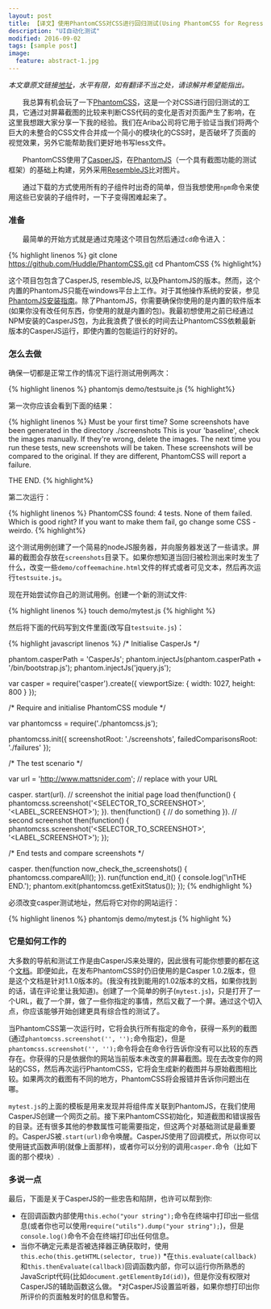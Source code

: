 ```yaml
---
layout: post
title: 【译文】使用PhantomCSS对CSS进行回归测试(Using PhantomCSS for Regression Testing Your CSS)
description: "UI自动化测试"
modified: 2016-09-02
tags: [sample post]
image:
  feature: abstract-1.jpg
---
```


*本文章原文链接[地址](http://mattsnider.com/using-phantomcss-for-regression-testing-your-css/)，水平有限，如有翻译不当之处，请谅解并希望能指出。*

　　我总算有机会玩了一下[PhantomCSS](https://github.com/Huddle/PhantomCSS)，这是一个对CSS进行回归测试的工具，它通过对屏幕截图的比较来判断CSS代码的变化是否对页面产生了影响，在这里我想跟大家分享一下我的经验。我们在Ariba公司将它用于验证当我们将两个巨大的未整合的CSS文件合并成一个简小的模块化的CSS时，是否破坏了页面的视觉效果，另外它能帮助我们更好地书写less文件。

　　PhantomCSS使用了[CasperJS](http://github.com/n1k0/casperjs)，在[PhantomJS](http://github.com/ariya/phantomjs/)（一个具有截图功能的测试框架）的基础上构建，另外采用[ResembleJS](http://huddle.github.com/Resemble.js/)比对图片。

　　通过下载的方式使用所有的子组件时出奇的简单，但当我想使用```npm```命令来使用这些已安装的子组件时，一下子变得困难起来了。

### 准备

　　最简单的开始方式就是通过克隆这个项目包然后通过```cd```命令进入：

{% highlight linenos %}
git clone https://github.com/Huddle/PhantomCSS.git
cd PhantomCSS
{% highlight%}

这个项目包包含了CasperJS, resembleJS, 以及PhantomJS的版本。然而，这个内置的PhantomJS只能在windows平台上工作。对于其他操作系统的安装，参见[PhantomJS安装指南](http://phantomjs.org/download.html)。除了PhantomJS，你需要确保你使用的是内置的软件版本(如果你没有改任何东西，你使用的就是内置的包)。我最初想使用之前已经通过NPM安装的CasperJS包，为此我浪费了很长的时间去让PhantomCSS依赖最新版本的CasperJS运行，即使内置的包能运行的好好的。

### 怎么去做

确保一切都是正常工作的情况下运行测试用例两次：

{% highlight linenos %}
phantomjs demo/testsuite.js
{% highlight%}

第一次你应该会看到下面的结果：

{% highlight linenos %}
Must be your first time?
Some screenshots have been generated in the directory ./screenshots
This is your 'baseline', check the images manually. If they're wrong, delete the images.
The next time you run these tests, new screenshots will be taken.  These screenshots will be compared to the original.
If they are different, PhantomCSS will report a failure.
 
THE END.
{% highlight%}

第二次运行：

{% highlight linenos %}
PhantomCSS found: 4 tests.
None of them failed. Which is good right?
If you want to make them fail, go change some CSS - weirdo.
{% highlight%}

这个测试用例创建了一个简易的nodeJS服务器，并向服务器发送了一些请求。屏幕的截图会存放在```screenshots```目录下。如果你想知道当回归被检测出来时发生了什么，改变一些```demo/coffeemachine.html```文件的样式或者可见文本，然后再次运行```testsuite.js```。

现在开始尝试你自己的测试用例。创建一个新的测试文件:

{% highlight linenos %}
touch demo/mytest.js
{% highlight %}

然后将下面的代码写到文件里面(改写自```testsuite.js```)：

{% highlight javascript linenos %}
/*
    Initialise CasperJs
*/
 
phantom.casperPath = 'CasperJs';
phantom.injectJs(phantom.casperPath + '/bin/bootstrap.js');
phantom.injectJs('jquery.js');
 
var casper = require('casper').create({
    viewportSize: {
        width: 1027,
        height: 800
    }
});
 
/*
    Require and initialise PhantomCSS module
*/
 
var phantomcss = require('./phantomcss.js');
 
phantomcss.init({
    screenshotRoot: './screenshots',
    failedComparisonsRoot: './failures'
});
 
/*
    The test scenario
*/
 
var url = 'http://www.mattsnider.com'; // replace with your URL
 
casper.
    start(url).
    // screenshot the initial page load
    then(function() {
        phantomcss.screenshot('<SELECTOR_TO_SCREENSHOT>', '<LABEL_SCREENSHOT>');
    }).
    then(function() {
        // do something
    }).
    // second screenshot
    then(function() {
        phantomcss.screenshot('<SELECTOR_TO_SCREENSHOT>', '<LABEL_SCREENSHOT>');
    });
 
/*
    End tests and compare screenshots
*/
 
casper.
    then(function now_check_the_screenshots() {
        phantomcss.compareAll();
    }).
    run(function end_it() {
        console.log('\nTHE END.');
        phantom.exit(phantomcss.getExitStatus());
    });
{% endhighlight %}

必须改变casper测试地址，然后将它对你的网站运行：

{% highlight linenos %}
phantomjs demo/mytest.js
{% highlight %}

### 它是如何工作的

大多数的导航和测试工作是由CasperJS来处理的，因此很有可能你想要的都在这个[文档](http://docs.casperjs.org/en/latest/modules/index.html)。即便如此，在发布PhantomCSS时仍旧使用的是Casper 1.0.2版本，但是这个文档是针对1.1.0版本的。(我没有找到能用的1.02版本的文档，如果你找到的话，请在评论里让我知道)。创建了一个简单的例子(```mytest.js```)，只是打开了一个URL，截了一个屏，做了一些你指定的事情，然后又截了一个屏。通过这个切入点，你应该能够开始创建更具有综合性的测试了。

当PhantomCSS第一次运行时，它将会执行所有指定的命令，获得一系列的截图(通过```phantomcss.screenshot('', '');```命令指定)，但是```phantomcss.screenshot('', '');```命令将会在命令行告诉你没有可以比较的东西存在。你获得的只是依据你的网站当前版本未改变的屏幕截图。现在去改变你的网站的CSS，然后再次运行PhantomCSS，它将会生成新的截图并与原始截图相比较。如果两次的截图有不同的地方，PhantomCSS将会报错并告诉你问题出在哪。

```mytest.js```的上面的模板是用来发现并将组件库关联到PhantomJS，在我们使用CasperJS创建一个网页之前。接下来PhantomCSS初始化，知道截图和错误报告的目录。还有很多其他的参数属性可能需要指定，但这两个对基础测试是最重要的。CasperJS被```.start(url)```命令唤醒。CasperJS使用了回调模式，所以你可以使用链式函数声明(就像上面那样)，或者你可以分别的调用```casper.```命令（比如下面的那个模块）.

### 多说一点

最后，下面是关于CasperJS的一些忠告和陷阱，也许可以帮到你:

   * 在回调函数内部使用```this.echo("your string");```命令在终端中打印出一些信息(或者你也可以使用```require("utils").dump("your string");```)，但是```console.log()```命令不会在终端打印出任何信息。
   * 当你不确定元素是否被选择器正确获取时，使用```this.echo(this.getHTML(selector, true))```
   *在```this.evaluate(callback)```和```this.thenEvaluate(callback)```回调函数内部，你可以运行你所熟悉的JavaScript代码(比如```document.getElementById(id)```)，但是你没有权限对CasperJS的辅助函数这么做。
   *对CasperJS设置监听器，如果你想打印出你所评价的页面触发时的信息和警告。

